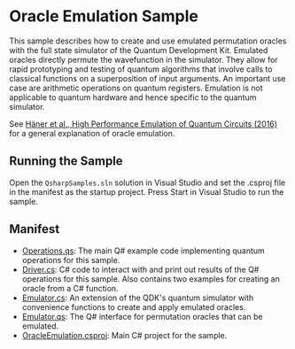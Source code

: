 ﻿# Oracle Emulation Sample #

This sample describes how to create and use emulated permutation oracles with the full state simulator of the Quantum Development Kit. Emulated oracles directly permute the wavefunction in the simulator. They allow for rapid prototyping and testing of quantum algorithms that involve calls to classical functions on a superposition of input arguments. An important use case are arithmetic operations on quantum registers. Emulation is not applicable to quantum hardware and hence specific to the quantum simulator. 

See [Häner et al., High Performance Emulation of Quantum Circuits (2016)](https://arxiv.org/abs/1604.06460) for a general explanation of oracle emulation.

## Running the Sample ##

Open the `QsharpSamples.sln` solution in Visual Studio and set the .csproj file in the manifest as the startup project.
Press Start in Visual Studio to run the sample.

## Manifest ##

- [Operations.qs](./Operations.qs): The main Q# example code implementing quantum operations for this sample.
- [Driver.cs](./Driver.cs): C# code to interact with and print out results of the Q# operations for this sample. Also contains two examples for creating an oracle from a C# function.
- [Emulator.cs](./Emulator.cs): An extension of the QDK's quantum simulator with convenience functions to create and apply emulated oracles.
- [Emulator.qs](./Emulator.qs): The Q# interface for permutation oracles that can be emulated.
- [OracleEmulation.csproj](./OracleEmulation.csproj): Main C# project for the sample.

